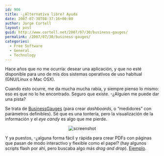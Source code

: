 ```yaml
---
id: 906
title: -¿Alternativa libre? Ayuda
date: 2007-07-30T08:37:16+00:00
author: Jorge Cortell
layout: post
guid: http://www.cortell.net/2007/07/30/business-gauges/
permalink: /2007/07/30/business-gauges/
categories:
  - Free Software
  - General
  - Technology
---
```

Hace años que no me ocurrí­a: desear una aplicación, y que no esté disponible para uno de mis dos sistemas operativos de uso habitual (GNU/Linux o Mac OSX).

Cuando esto ocurre, me da mucha mucha rabia, y siempre pienso lo mismo: eso es que no lo he encontrado. Seguro que existe. -¿Alguien me puede dar una pista?
  
Se trata de <a target="_blank" title="businessgauges.com" href="http://www.businessgauges.com/">BusinessGauges</a> (para crear _dashboards_, o &#8220;medidores&#8221; con parámetros definibles). Sé que es una tonterí­a, pero la visualización de la información y el _eye candy_ es algo que me pierde.

<div style="text-align: center">
  <img alt="screenshot" title="screenshot" src="http://www.businessgauges.com/images/finance_t.jpg" />
</div>

Y ya puestos, -¿alguna forma fácil y rápida para crear PDFs con páginas que pasan de modo interactivo y flexible como el papel? (hay algunos scripts flash por ahí­, pero buscaba algo más _drag and drop_). <a target="_blank" title="flashpageflip.com" href="http://www.flashpageflip.com/demos/free/">Ejemplo</a>.